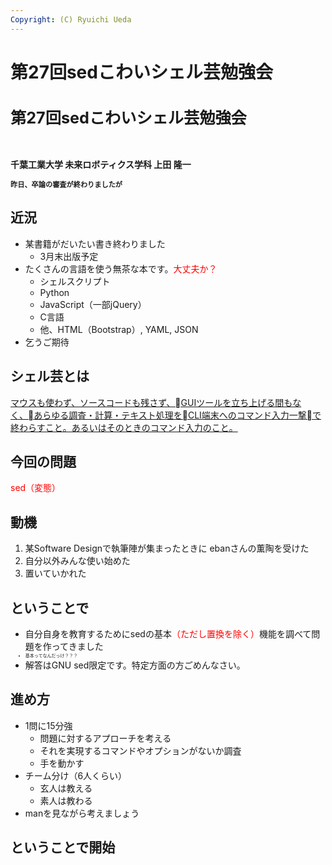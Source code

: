 ```yaml
---
Copyright: (C) Ryuichi Ueda
---
```



# 第27回sedこわいシェル芸勉強会
<h1 style="font-size: 180%;">第27回sedこわいシェル芸勉強会</h1>
&nbsp;

<strong>千葉工業大学 未来ロボティクス学科 上田 隆一</strong>

<strong style="font-size: 80%;">昨日、卒論の審査が終わりましたが</strong>

<!--nextpage-->
<h2>近況</h2>
<ul>
 	<li>某書籍がだいたい書き終わりました
<ul>
 	<li>3月末出版予定</li>
</ul>
</li>
 	<li>たくさんの言語を使う無茶な本です。<span style="color: #ff0000;">大丈夫か？</span>
<ul>
 	<li>シェルスクリプト</li>
 	<li>Python</li>
 	<li>JavaScript（一部jQuery）</li>
 	<li>C言語</li>
 	<li>他、HTML（Bootstrap）, YAML, JSON</li>
</ul>
</li>
 	<li>乞うご期待</li>
</ul>
<!--nextpage-->
<h2>シェル芸とは</h2>
<a href="https://blog.ueda.asia/?page_id=1434" target="_blank">マウスも使わず、ソースコードも残さず、GUIツールを立ち上げる間もなく、あらゆる調査・計算・テキスト処理をCLI端末へのコマンド入力一撃で終わらすこと。あるいはそのときのコマンド入力のこと。</a>

<!--nextpage-->
<h2>今回の問題</h2>
<span style="color: #ff0000;">sed（変態）</span>

<!--nextpage-->
<h2>動機</h2>
<ol>
 	<li>某Software Designで執筆陣が集まったときに
ebanさんの薫陶を受けた</li>
 	<li>自分以外みんな使い始めた</li>
 	<li>置いていかれた</li>
</ol>
<!--nextpage-->
<h2>ということで</h2>
<ul>
 	<li>自分自身を教育するためにsedの基本<span style="color: #ff0000;">（ただし置換を除く）</span>機能を調べて問題を作ってきました</li>
 	<li style="font-size: 50%;">基本ってなんだっけ？？？</li>
 	<li>解答はGNU sed限定です。特定方面の方ごめんなさい。</li>
</ul>
<!--nextpage-->
<h2>進め方</h2>
<ul>
 	<li>1問に15分強
<ul>
 	<li>問題に対するアプローチを考える</li>
 	<li>それを実現するコマンドやオプションがないか調査</li>
 	<li>手を動かす</li>
</ul>
</li>
 	<li>チーム分け（6人くらい）
<ul>
 	<li>玄人は教える</li>
 	<li>素人は教わる</li>
</ul>
</li>
 	<li>manを見ながら考えましょう</li>
</ul>
<!--nextpage-->
<h2>ということで開始</h2>

